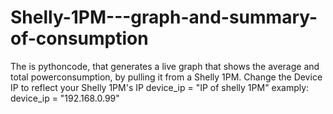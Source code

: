 # Shelly-1PM---graph-and-summary-of-consumption
The is pythoncode, that generates a live graph that shows the average and total powerconsumption, by pulling it from a Shelly 1PM.
Change the Device IP to reflect your Shelly 1PM's IP
device_ip = "IP of shelly 1PM" 
examply:
device_ip = "192.168.0.99" 
